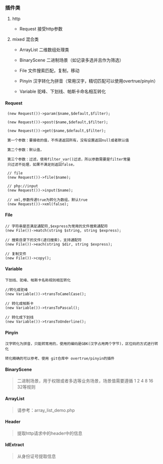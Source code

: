 ### 插件类
    
 1. http
     
 	* Request 接受http参数
   
 2.  mixed 混合类
 
  	 * ArrayList 二维数组处理类

  	 * BinaryScene 二进制场景（如记录多选并且作为筛选）
             
  	 * File 文件搜索匹配，复制，移动
  	           
  	 * Pinyin 汉字转化为拼音（常用汉字，精切匹配可以使用overtrue/pinyin）
             
  	 * Variable 驼峰、下划线、帕斯卡命名相互转化

#### Request

	 (new Request())->param($name,$default,$filter); 
	
	 (new Request())->post($name,$default,$filter); 
	      
	 (new Request())->get($name,$default,$filter); 
     
     第一个参数：要接收的值，不传递返回所有，没有设置返回null或者默认值
     
     第二个参数：默认值，
     
     第三个参数：过滤，使用filter_var()过滤，所以参数需要是filter常量
     只过滤不处理，如果不满足则返回false，
     
     // file
     (new Request())->file($name); 
     
     // php://input
     (new Request())->input($name); 
     
     // xml,参数传递true为转化为数组，默认true
     (new Request())->xml(false); 
     
#### File
    
    // 字符串是否满足通配符,$express为常用的文件搜索通配符
    (new File())->match(string $string, string $express);
    
    // 搜索目录下的文件(递归搜索)，支持通配符
    (new File())->each(string $dir, string $express);
    
    // 复制文件
    (new File())->copy();
    
#### Variable

    下划线、驼峰、帕斯卡名称规则相互转化
     
    //转化成驼峰
    (new Variable())->transToCamelCase();
     
    // 转化成帕斯卡
    (new Variable())->transToPascal();
     
    // 转化成下划线
    (new Variable())->transToUnderline();
    
#### Pinyin
    
    汉字转化为拼音，只能转常用的，使用的编码是GBK(汉字占用两个字节)，区位码的方式进行转化
    
    转化精确的可以参考、使用 git仓库中 overtrue/pinyin的插件
    
#### BinaryScene

   > 二进制场景，用于权限或者多选等业务场景，场景值需要遵循 1 2 4 8 16 32等规则
    
#### ArrayList

   > 请参考：array_list_demo.php
   
#### Header

   > 提取http请求中的header中的信息
   
#### IdExtract

  > 从身份证号提取信息